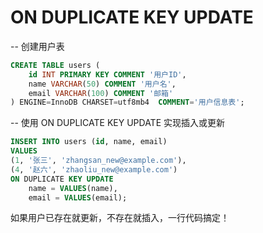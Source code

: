 # ON DUPLICATE KEY UPDATE

-- 创建用户表
```sql
CREATE TABLE users (
    id INT PRIMARY KEY COMMENT '用户ID',
    name VARCHAR(50) COMMENT '用户名',
    email VARCHAR(100) COMMENT '邮箱'
) ENGINE=InnoDB CHARSET=utf8mb4  COMMENT='用户信息表';
```

-- 使用 ON DUPLICATE KEY UPDATE 实现插入或更新
```sql
INSERT INTO users (id, name, email) 
VALUES 
(1, '张三', 'zhangsan_new@example.com'),
(4, '赵六', 'zhaoliu_new@example.com')
ON DUPLICATE KEY UPDATE 
    name = VALUES(name),
    email = VALUES(email);
```
如果用户已存在就更新，不存在就插入，一行代码搞定！